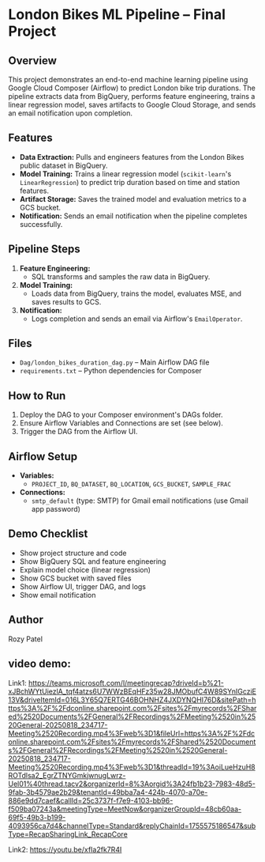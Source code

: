 # London Bikes ML Pipeline – Final Project

## Overview
This project demonstrates an end-to-end machine learning pipeline using Google Cloud Composer (Airflow) to predict London bike trip durations. The pipeline extracts data from BigQuery, performs feature engineering, trains a linear regression model, saves artifacts to Google Cloud Storage, and sends an email notification upon completion.

## Features
- **Data Extraction:** Pulls and engineers features from the London Bikes public dataset in BigQuery.
- **Model Training:** Trains a linear regression model (`scikit-learn`'s `LinearRegression`) to predict trip duration based on time and station features.
- **Artifact Storage:** Saves the trained model and evaluation metrics to a GCS bucket.
- **Notification:** Sends an email notification when the pipeline completes successfully.

## Pipeline Steps
1. **Feature Engineering:**
   - SQL transforms and samples the raw data in BigQuery.
2. **Model Training:**
   - Loads data from BigQuery, trains the model, evaluates MSE, and saves results to GCS.
3. **Notification:**
   - Logs completion and sends an email via Airflow's `EmailOperator`.

## Files
- `Dag/london_bikes_duration_dag.py` – Main Airflow DAG file
- `requirements.txt` – Python dependencies for Composer

## How to Run
1. Deploy the DAG to your Composer environment's DAGs folder.
2. Ensure Airflow Variables and Connections are set (see below).
3. Trigger the DAG from the Airflow UI.

## Airflow Setup
- **Variables:**
  - `PROJECT_ID`, `BQ_DATASET`, `BQ_LOCATION`, `GCS_BUCKET`, `SAMPLE_FRAC`
- **Connections:**
  - `smtp_default` (type: SMTP) for Gmail email notifications (use Gmail app password)

## Demo Checklist
- Show project structure and code
- Show BigQuery SQL and feature engineering
- Explain model choice (linear regression)
- Show GCS bucket with saved files
- Show Airflow UI, trigger DAG, and logs
- Show email notification

## Author
Rozy Patel

## video demo:

Link1:
https://teams.microsoft.com/l/meetingrecap?driveId=b%21-xJBchWYtUiezlA_tqf4atzs6U7WWzBEqHFz35w28JMObufC4W89SYnIGcziE13V&driveItemId=016L3Y65Q7ERTG46BOHNHZ4JXDYNQHI76D&sitePath=https%3A%2F%2Fdconline.sharepoint.com%2Fsites%2Fmyrecords%2FShared%2520Documents%2FGeneral%2FRecordings%2FMeeting%2520in%2520General-20250818_234717-Meeting%2520Recording.mp4%3Fweb%3D1&fileUrl=https%3A%2F%2Fdconline.sharepoint.com%2Fsites%2Fmyrecords%2FShared%2520Documents%2FGeneral%2FRecordings%2FMeeting%2520in%2520General-20250818_234717-Meeting%2520Recording.mp4%3Fweb%3D1&threadId=19%3AoiLueHzuH8ROTdlsa2_EgrZTNYGmkjwnugLwrz-Uel01%40thread.tacv2&organizerId=8%3Aorgid%3A24fb1b23-7983-48d5-9fab-3b4579ae2b29&tenantId=49bba7a4-424b-4070-a70e-886e9dd7caef&callId=25c3737f-f7e9-4103-bb96-f509ba07243a&meetingType=MeetNow&organizerGroupId=48cb60aa-69f5-49b3-b199-4093956ca7d4&channelType=Standard&replyChainId=1755575186547&subType=RecapSharingLink_RecapCore

Link2: https://youtu.be/xfIa2fk7R4I
